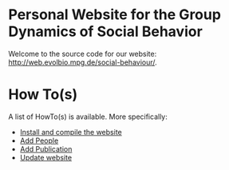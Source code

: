 # Personal Website for the Group Dynamics of Social Behavior

Welcome to the source code for our website:
http://web.evolbio.mpg.de/social-behaviour/.

# How To(s)

A list of HowTo(s) is available. More specifically:

- [Install and compile the website](HowTos/Installation.md)
- [Add People](HowTos/AddPeople.md)
- [Add Publication](HowTos/AddPublication.md)
- [Update website](HowTos/Update.md)